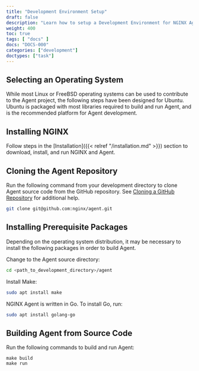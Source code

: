 ```yaml
---
title: "Development Environment Setup"
draft: false
description: "Learn how to setup a Development Environment for NGINX Agent."
weight: 400
toc: true
tags: [ "docs" ]
docs: "DOCS-000"
categories: ["development"]
doctypes: ["task"]
---
```


## Selecting an Operating System

While most Linux or FreeBSD operating systems can be used to contribute to the Agent project, the following steps have been designed for Ubuntu. Ubuntu is packaged with most libraries required to build and run Agent, and is the recommended platform for Agent development.

## Installing NGINX

Follow steps in the [Installation]({{< relref "/installation.md" >}}) section to download, install, and run NGINX and Agent.

## Cloning the Agent Repository

Run the following command from your development directory to clone Agent source code from the GitHub repository. See [Cloning a GitHub Repository](https://docs.github.com/en/repositories/creating-and-managing-repositories/cloning-a-repository) for additional help.

```bash
git clone git@github.com:nginx/agent.git
```

## Installing Prerequisite Packages

Depending on the operating system distribution, it may be necessary to install the following packages in order to build Agent.

Change to the Agent source directory:

```bash
cd <path_to_development_directory>/agent
```

Install Make:

```bash
sudo apt install make
```

NGINX Agent is written in Go. To install Go, run:

```bash
sudo apt install golang-go
```

## Building Agent from Source Code

Run the following commands to build and run Agent:

```
make build
make run
```
